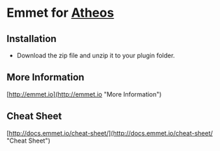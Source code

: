 # Emmet for [Atheos](https://github.com/Atheos/Atheos/)

## Installation

- Download the zip file and unzip it to your plugin folder.

## More Information

[http://emmet.io](http://emmet.io "More Information")

## Cheat Sheet

[http://docs.emmet.io/cheat-sheet/](http://docs.emmet.io/cheat-sheet/ "Cheat Sheet")
